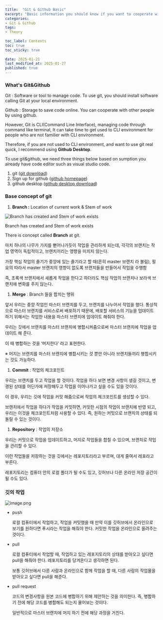 ```yaml
---
title:  "Git & Github Basic"
excerpt: "Basic information you should know if you want to cooperate with co-workers"
categories: 
- Git & Github
tags:
- Theory
 
toc_label: Contents
toc: true
toc_sticky: true
 
date: 2025-01-21
last_modified_at: 2025-01-27
published: true
---
```


### What's Git&Github

Git : Software or tool to manage code. To use git, you should install software calling Git at your local environment.

Github : Storage to save code online. You can cooperate with other people by using github. 

However, Git is CLI(Command Line Interface), managing code through command like terminal, It can take time to get used to CLI environment for people who are not familier with CLI environment.

Therefore, if you are not used to CLI environment, and want to use git real quick, I recommend using **Github Desktop**.

To use git&github, we need three things below based on sumption you already have code editor such as visual studio code.

1. git ([git download](https://git-scm.com/downloads))
2. Sign up for github ([github homepage](https://github.com/github))
3. github desktop ([github desktop download](https://desktop.github.com/))

### Base concept of git 

1. **Branch :** Location of current work & Stem of work

![Branch has created and Stem of work exists ](https://prod-files-secure.s3.us-west-2.amazonaws.com/8a656925-fc0e-4de1-9947-61a6517e8bb1/b1a63d6c-f42d-4510-8cea-b31d72fd206d/image.png)

Branch has created and Stem of work exists 

There is concept called **Branch** at git.

마치 하나의 나무가 가지를 뻗어나가듯이 작업을 관리하게 되는데, 각각의 브랜치는 작업 영역이 독립적이고, 브랜치끼리는 영향을 미치지 않는다. 

가장 핵심 작업의 줄기가 중앙에 있는 줄기라고 할 때(흔히 master 브랜치 라 불림), 필요의 따라서 master 브랜치의 영향이 없도록 브랜치들을 만들어서 작업을 수행함 

즉, 초록색 브랜치에서 새롭게 작업을 한다고 하더라도 핵심 작업의 브랜치나 보라색 브랜치에 변화를 주지 않는다. 

1. **Merge** : Branch 들을 합치는 행위 

앞서 우리는 중앙 작업인 마스터 브랜치를 두고, 브랜치를 나누어서 작업을 했다. 통상적으로 마스터 브랜치를 서비스로써 배포하기 때문에, 배포할 서비스의 기능을 업데이트 하기 위해서는 작업한 내용을 마스터 브랜치에 업데이트 해줘야 한다. 

우리는 깃에서 브랜치를 마스터 브랜치에 병합시켜줌으로써 마스터 브랜치에 작업을 업데이트 해 준다. 

이 때 병합하는 것을 ‘머지한다’ 라고 표현한다.

※ 머지는 브랜치를 마스터 브랜치에 병합시키는 것 뿐만 아니라 브랜치들끼리 병합시키는 것도 가능하다. 

1. **Commit** : 작업의 체크포인트 

우리는 브랜치를 두고 작업을 할 것이다. 작업을 하다 보면 변경 사항이 생길 것이고, 변경된 상태를 어딘가에 저장해두고 작업을 이어나가고 싶을 수도 있을 것이다. 

이 경우, 우리는 깃에 작업을 커밋 해줌으로써 작업의 체크포인트를 생성할 수 있다.

브랜치에서 작업을 하다가 작업을 커밋하면, 커밋한 시점의 작업이 브랜치에 반영 되고, 우리는 이것을 체크포인트처럼 사용할 수 있다. 즉, 원하는 커밋으로 브랜치의 상태를 되돌릴 수 있는 것이다. 

1. **Repository** : 작업의 저장소

우리는 커밋으로 작업을 업데이트하고, 머지로 작업들을 합칠 수 있으며, 브랜치로 작업을 관리할 수 있다.

이런 작업들을 저장하는 것을 깃에서는 레포지토리라고 부르며, 대게 줄여서 레포라고 부른다. 

레포지토리는 컴퓨터 안의 로컬 폴더가 될 수도 있고, 깃허브나 다른 온라인 저장 공간이 될 수도 있다. 

### 깃의 작업

![image.png](https://prod-files-secure.s3.us-west-2.amazonaws.com/8a656925-fc0e-4de1-9947-61a6517e8bb1/abe2631e-d382-4925-87f1-499defb88654/image.png)

- push
    
    로컬 컴퓨터에서 작업하고, 작업을 커밋했을 때 만약 이를 깃허브에서 온라인으로 보기를 원하다면 푸시라는 작업을 해줘야 한다. 커밋한 작업을 온라인으로 올려주는 것이다. 
    
- pull
    
    로컬 컴퓨터에서 작업할 때, 작업하고 있는 레포지토리의 상태를 받아오고 싶다면 pull을 해줘야 한다. 레포지토리를 당겨온다고 생각하면 된다.
    
    보통 깃허브에서 다른 사람과 온라인으로 함께 작업을 할 때, 다른 사람의 작업물을 받아오고 싶다면 pull을 해준다. 
    
- pull request
    
    코드의 변경사항을 원본 코드에 병합하기 위해 제안하는 것을 의미한다. 즉, 병합하기 전에 해당 코드를 병합해도 되는지 물어보는 것이다. 
    
    일반적으로 마스터 브랜치에 머지 하기 전에 해당 과정을 거친다.